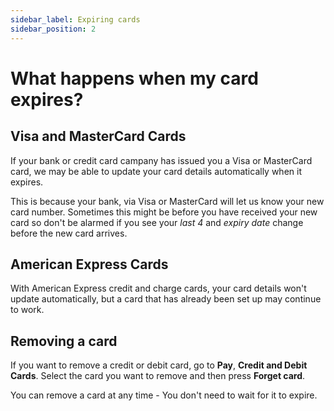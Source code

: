 ```yaml
---
sidebar_label: Expiring cards
sidebar_position: 2
---
```


# What happens when my card expires?

## Visa and MasterCard Cards

If your bank or credit card campany has issued you a Visa or MasterCard card, we may be able to update your card details automatically when it expires.

This is because your bank, via Visa or MasterCard will let us know your new card number. Sometimes this might be before you have received your new card so don't be alarmed if you see your *last 4* and *expiry date* change before the new card arrives.

## American Express Cards

With American Express credit and charge cards, your card details won't update automatically, but a card that has already been set up may continue to work.

## Removing a card

If you want to remove a credit or debit card, go to **Pay**, **Credit and Debit Cards**. Select the card you want to remove and then press **Forget card**.

You can remove a card at any time - You don't need to wait for it to expire.